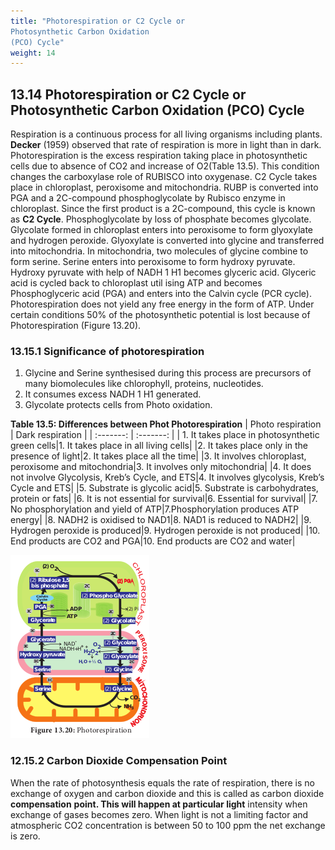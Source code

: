 ```yaml
---
title: "Photorespiration or C2 Cycle or 
Photosynthetic Carbon Oxidation 
(PCO) Cycle"
weight: 14
---
```



## 13.14 Photorespiration or C2 Cycle or Photosynthetic Carbon Oxidation (PCO) Cycle

Respiration is a continuous process for all living organisms including plants. **Decker** (1959) observed that rate of respiration is more in light than in dark. Photorespiration is the excess respiration taking place in photosynthetic cells due to absence of CO2 and increase of O2(Table 13.5). This condition changes the carboxylase role of RUBISCO into oxygenase. C2 Cycle takes place in chloroplast, peroxisome and mitochondria. RUBP is converted into PGA and a 2C-compound phosphoglycolate by Rubisco enzyme in chloroplast. Since the first product is a 2C-compound, this cycle is known as **C2 Cycle**. Phosphoglycolate by loss of phosphate becomes glycolate. Glycolate formed in chloroplast enters into peroxisome to form glyoxylate and hydrogen peroxide. Glyoxylate is converted into glycine and transferred into mitochondria. In mitochondria, two molecules of glycine combine to form serine. Serine enters into peroxisome to form hydroxy pyruvate. Hydroxy pyruvate with help of NADH 1 H1 becomes glyceric acid. Glyceric acid is cycled back to chloroplast util ising ATP and becomes Phosphoglyceric acid (PGA) and enters into the Calvin cycle (PCR cycle). Photorespiration does not yield any free energy in the form of ATP. Under certain conditions 50% of the photosynthetic potential is lost because of Photorespiration (Figure 13.20).

### 13.15.1 Significance of photorespiration

1. Glycine and Serine synthesised during
   this process are precursors of many biomolecules like chlorophyll, proteins, nucleotides.
2. It consumes excess NADH 1 H1 generated.
3. Glycolate protects cells from Photo oxidation.

**Table 13.5: Differences between Phot Photorespiration**
| Photo respiration | Dark respiration |
| :-------: | :-------: |
| 1. It takes place in photosynthetic green cells|1. It takes place in all living cells|
|2. It takes place only in the presence of light|2. It takes place all the time|
|3. It involves chloroplast, peroxisome and
mitochondria|3. It involves only mitochondria|
|4. It does not involve Glycolysis, Kreb’s Cycle, and ETS|4. It involves glycolysis, Kreb’s Cycle and ETS|
|5. Substrate is glycolic acid|5. Substrate is carbohydrates, protein or fats|
|6. It is not essential for survival|6. Essential for survival|
|7. No phosphorylation and yield of ATP|7.Phosphorylation produces ATP energy|
|8. NADH2 is oxidised to NAD1|8. NAD1 is reduced to NADH2|
|9. Hydrogen peroxide is produced|9. Hydrogen peroxide is not produced|
|10. End products are CO2 and PGA|10. End products are CO2 and water|

![Alt text](image-1.png)
### 12.15.2 Carbon Dioxide Compensation Point

When the rate of photosynthesis equals the rate of respiration, there is no exchange of oxygen and carbon dioxide and this is called as carbon dioxide **compensation** **point. This will happen at particular light** intensity when exchange of gases becomes zero. When light is not a limiting factor and atmospheric CO2 concentration is between 50 to 100 ppm the net exchange is zero.
